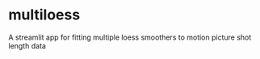 # multiloess
A streamlit app for fitting multiple loess smoothers to motion picture shot length data
